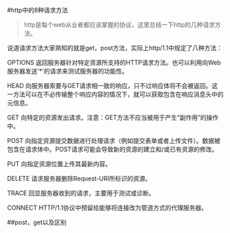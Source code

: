 #http中的8种请求方法


> http是每个web从业者都应该掌握的协议，这里总结一下http的几种请求方法。

说道请求方法大家熟知的就是get，post方法，实际上http/1.1中规定了八种方法：

OPTIONS 
返回服务器针对特定资源所支持的HTTP请求方法。也可以利用向Web服务器发送'*'的请求来测试服务器的功能性。 

HEAD 
向服务器索要与GET请求相一致的响应，只不过响应体将不会被返回。这一方法可以在不必传输整个响应内容的情况下，就可以获取包含在响应消息头中的元信息。 

GET 
向特定的资源发出请求。注意：GET方法不应当被用于产生“副作用”的操作中。 

POST 
向指定资源提交数据进行处理请求（例如提交表单或者上传文件）。数据被包含在请求体中。POST请求可能会导致新的资源的建立和/或已有资源的修改。 

PUT 
向指定资源位置上传其最新内容。 

DELETE 
请求服务器删除Request-URI所标识的资源。 

TRACE 
回显服务器收到的请求，主要用于测试或诊断。 

CONNECT 
HTTP/1.1协议中预留给能够将连接改为管道方式的代理服务器。

##post，get以及区别